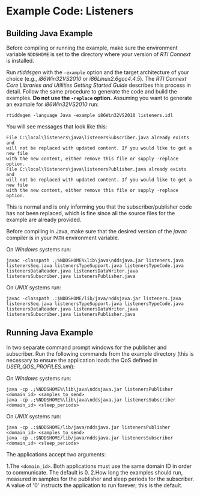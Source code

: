 # Example Code: Listeners

## Building Java Example
Before compiling or running the example, make sure the environment variable
`NDDSHOME` is set to the directory where your version of *RTI Connext* is
installed.

Run *rtiddsgen* with the `-example` option and the target architecture of your
choice (e.g., *i86Win32VS2010* or *i86Linux2.6gcc4.4.5*). The *RTI Connext Core
Libraries and Utilities Getting Started Guide* describes this process in detail.
Follow the same procedure to generate the code and build the examples. **Do not
use the `-replace` option.** Assuming you want to generate an example for
*i86Win32VS2010* run:
```
rtiddsgen -language Java -example i86Win32VS2010 listeners.idl
```

You will see messages that look like this:
```
File C:\local\listeners\java\listenersSubscriber.java already exists and
will not be replaced with updated content. If you would like to get a new file
with the new content, either remove this file or supply -replace option.
File C:\local\listeners\java\listenersPublisher.java already exists and
will not be replaced with updated content. If you would like to get a new file
with the new content, either remove this file or supply -replace option.
```

This is normal and is only informing you that the subscriber/publisher code has
not been replaced, which is fine since all the source files for the example are
already provided.

Before compiling in Java, make sure that the desired version of the *javac*
compiler is in your `PATH` environment variable.

On *Windows* systems run:
```
javac -classpath .;%NDDSHOME%\lib\java\nddsjava.jar listeners.java listenersSeq.java listenersTypeSupport.java listenersTypeCode.java listenersDataReader.java listenersDataWriter.java listenersSubscriber.java listenersPublisher.java
```

On *UNIX* systems run:
```
javac -classpath .:$NDDSHOME/lib/java/nddsjava.jar listeners.java listenersSeq.java listenersTypeSupport.java listenersTypeCode.java listenersDataReader.java listenersDataWriter.java listenersSubscriber.java listenersPublisher.java
```

## Running Java Example
In two separate command prompt windows for the publisher and subscriber.
Run the following commands from the example directory (this is necessary to
ensure the application loads the QoS defined in *USER_QOS_PROFILES.xml*):

On *Windows* systems run:
```
java -cp .;%NDDSHOME%\lib\java\nddsjava.jar listenersPublisher  <domain_id> <samples_to_send>
java -cp .;%NDDSHOME%\lib\java\nddsjava.jar listenersSubscriber <domain_id> <sleep_periods>
```

On *UNIX* systems run:
```
java -cp .:$NDDSHOME/lib/java/nddsjava.jar listenersPublisher  <domain_id> <samples_to_send>
java -cp .:$NDDSHOME/lib/java/nddsjava.jar listenersSubscriber <domain_id> <sleep_periods>
```

The applications accept two arguments:

1.The `<domain_id>`. Both applications must use the same domain ID in order
to communicate. The default is 0.
2.How long the examples should run, measured in samples for the publisher
and sleep periods for the subscriber. A value of '0' instructs the
application to run forever; this is the default.
